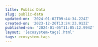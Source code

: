 ```yaml
---
title: Public Data
slug: public-data
updated-on: '2024-01-02T09:44:34.224Z'
created-on: '2023-12-20T13:24:23.913Z'
published-on: '2024-01-05T11:05:12.994Z'
layout: '[ecosystem-tags].html'
tags: ecosystem-tags
---
```



